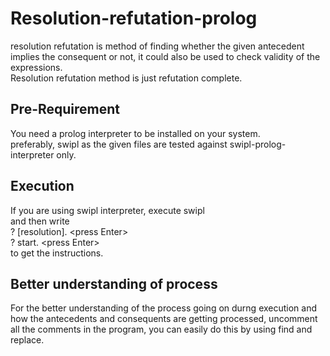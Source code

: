 # Resolution-refutation-prolog
resolution refutation is method of finding whether the given antecedent implies the consequent or not, it could also be used to check validity of the expressions.\
Resolution refutation method is just refutation complete.

## Pre-Requirement
You need a prolog interpreter to be installed on your system.\
preferably, swipl as the given files are tested against swipl-prolog-interpreter only.

##  Execution
If you are using swipl interpreter, execute swipl\
and then write\
? \[resolution]. \<press Enter>\
? start. \<press Enter>\
to get the instructions.

## Better understanding of process
For the better understanding of the process going on durng execution and how the antecedents and consequents are getting processed, uncomment all the comments in the program, you can easily do this by using find and replace.
